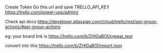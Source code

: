Create Token
Go this url and save TRELLO_API_KEY
https://trello.com/power-ups/admin/


Check api docs
https://developer.atlassian.com/cloud/trello/rest/api-group-actions/#api-group-actions


eg: your board link is
https://trello.com/b/ZHlGaBOl/crewai_test

convert into this
https://trello.com/b/ZHlGaBOl/report.json